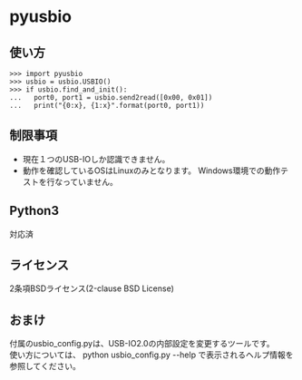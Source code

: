 pyusbio
=======

使い方
------
    >>> import pyusbio
    >>> usbio = usbio.USBIO()
    >>> if usbio.find_and_init():
    ...   port0, port1 = usbio.send2read([0x00, 0x01])
    ...   print("{0:x}, {1:x}".format(port0, port1))

制限事項
--------
 * 現在１つのUSB-IOしか認識できません。
 * 動作を確認しているOSはLinuxのみとなります。
   Windows環境での動作テストを行なっていません。 

Python3
-------
対応済

ライセンス
----------
2条項BSDライセンス(2-clause BSD License)

おまけ
------
付属のusbio\_config.pyは、USB-IO2.0の内部設定を変更するツールです。  
使い方については、 python usbio\_config.py --help で表示されるヘルプ情報を参照してください。
